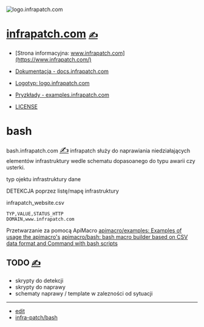 
![logo.infrapatch.com](https://logo.infrapatch.com/1/cover.png)

# [infrapatch.com](https://www.infrapatch.com/) [<span style='font-size:20px;'>&#x270D;</span>](https://github.com/infra-patch/bash/edit/main/MENU.md) 

+ [Strona informacyjna: www.infrapatch.com](https://www.infrapatch.com/)
+ [Dokumentacja - docs.infrapatch.com](https://docs.infrapatch.com/)
+ [Logotyp: logo.infrapatch.com](https://logo.infrapatch.com/)
+ [Pryzkłady - examples.infrapatch.com](http://examples.infrapatch.com)

+ [LICENSE](LICENSE)


# bash
bash.infrapatch.com [<span style='font-size:20px;'>&#x270D;</span>](https://github.com/infra-patch/bash/edit/main/START.md)
infrapatch służy do naprawiania niedziałających elementów infrastruktury
wedle schematu dopasoanego do typu awarii czy usterki.



typ ojektu infrastruktury
dane

DETEKCJA poprzez listę/mapę infrastruktury

infrapatch_website.csv

    TYP,VALUE,STATUS_HTTP
    DOMAIN,www.infrapatch.com


Przetwarzanie za pomocą ApiMacro
[apimacro/examples: Examples of usage the apimacro's](https://github.com/apimacro/examples)
[apimacro/bash: bash macro builder based on CSV data format and Command with bash scripts](https://github.com/apimacro/bash)



## TODO [<span style='font-size:20px;'>&#x270D;</span>](https://github.com/infra-patch/bash/edit/main/TODO.md)


+ skrypty do detekcji
+ skrypty do naprawy
+ schematy naprawy / template w zalezności od sytuacji

---

+ [edit](https://github.com/infra-patch/bash/edit/main/README.md)
+ [infra-patch/bash](https://github.com/infra-patch/bash)
